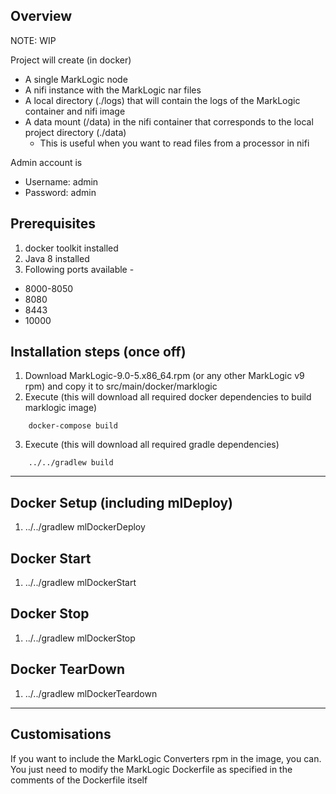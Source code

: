 Overview
---------

NOTE: WIP 

Project will create (in docker)

* A single MarkLogic node
* A nifi instance with the MarkLogic nar files
* A local directory (./logs) that will contain the logs of the MarkLogic container and nifi image
* A data mount (/data) in the nifi container that corresponds to the local project directory (./data)
    * This is useful when you want to read files from a processor in nifi

Admin account is
* Username: admin
* Password: admin

Prerequisites
-------------

1. docker toolkit installed
2. Java 8 installed
3. Following ports available -
* 8000-8050
* 8080
* 8443
* 10000

Installation steps (once off)
-----------------------------

1. Download MarkLogic-9.0-5.x86_64.rpm (or any other MarkLogic v9 rpm) and copy it to src/main/docker/marklogic
2. Execute (this will download all required docker dependencies to build marklogic image)
```
    docker-compose build   
```
3. Execute (this will download all required gradle dependencies)
```
    ../../gradlew build 
```
___

Docker Setup (including mlDeploy)
-------------
1. ../../gradlew mlDockerDeploy

Docker Start
-------------
1. ../../gradlew mlDockerStart

Docker Stop
-------------
1. ../../gradlew mlDockerStop

Docker TearDown
-------------
1. ../../gradlew mlDockerTeardown


___


Customisations
-------------
If you want to include the MarkLogic Converters rpm in the image, you can. You just need to modify the MarkLogic Dockerfile as specified in the comments of the Dockerfile itself
